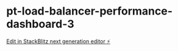 # pt-load-balancer-performance-dashboard-3

[Edit in StackBlitz next generation editor ⚡️](https://stackblitz.com/~/github.com/amithcabraal/pt-load-balancer-performance-dashboard-3)
